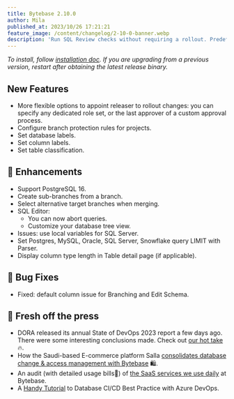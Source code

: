 ```yaml
---
title: Bytebase 2.10.0
author: Mila
published_at: 2023/10/26 17:21:21
feature_image: /content/changelog/2-10-0-banner.webp
description: 'Run SQL Review checks without requiring a rollout. Predefine table templates.'
---
```


_To install, follow [installation doc](/docs/get-started/install/overview). If you are upgrading from a previous version, restart after obtaining the latest release binary._

## New Features

- More flexible options to appoint releaser to rollout changes: you can specify any dedicated role set, or the last approver of a custom approval process.
- Configure branch protection rules for projects.
- Set database labels.
- Set column labels.
- Set table classification.

## 🎄 Enhancements

- Support PostgreSQL 16.
- Create sub-branches from a branch.
- Select alternative target branches when merging.
- SQL Editor:
  - You can now abort queries.
  - Customize your database tree view.
- Issues: use local variables for SQL Server.
- Set Postgres, MySQL, Oracle, SQL Server, Snowflake query LIMIT with Parser.
- Display column type length in Table detail page (if applicable).

## 🐞 Bug Fixes

- Fixed: default column issue for Branching and Edit Schema.

## 📰 Fresh off the press

- DORA released its annual State of DevOps 2023 report a few days ago. There were some interesting conclusions made. Check out [our hot take](/blog/dora-state-of-devops-2023/) 🔥.
- How the Saudi-based E-commerce platform Salla [consolidates database change & access management with Bytebase](/blog/salla-case-study/) 🛍️.
- An audit (with detailed usage bills💸) of [the SaaS services we use daily](/blog/saas-services-behind-startup-2023) at Bytebase.
- A [Handy Tutorial](/docs/tutorials/database-cicd-best-practice-with-azure-devops/) to Database CI/CD Best Practice with Azure DevOps.
